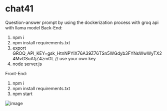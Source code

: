 # chat41
Question-answer prompt by using the dockerization process with groq api with llama model 
Back-End:
1. npm i 
2. npm install requirements.txt
3. export GROQ_API_KEY=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   // use your own key
4. node server.js

Front-End: 
1. npm i
2. npm install requirements.txt
3. npm start


![image](https://github.com/user-attachments/assets/73cda5ad-f73a-4252-9f23-753a24e0a722)


